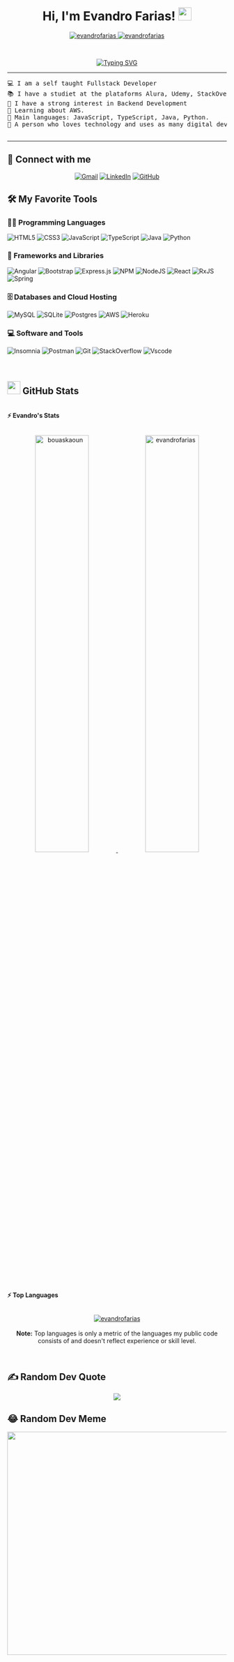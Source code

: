 <h1 align="center">
Hi, I'm Evandro Farias!
	<a href="https://github.com/EvandroFarias" target="_self">
		<img src="https://media.giphy.com/media/hvRJCLFzcasrR4ia7z/giphy.gif" width="30">
	</a>
</h1>

<p align="center">
	<a href="https://github.com/EvandroFarias">
		<img src="https://komarev.com/ghpvc/?username=evandrofarias&label=Profile%20views&color=0e75b6&style=flat" alt="evandrofarias" />
	</a>
	<a href="https://github.com/EvandroFarias">
		<img src="https://img.shields.io/github/followers/evandrofarias?label=Followers" alt="evandrofarias" />
	</a>
</p>

<br/>
<p align="center">
	<a href="https://github.com/EvandroFarias">
		<img src="https://readme-typing-svg.herokuapp.com?font=Fira+Code&pause=1000&color=D97DF7&width=435&lines=Always+learning+new+things+.+.+.;Full+Stack+Web+Developer;Tech+Inthusiast" alt="Typing SVG" /></a>
</p>

<hr>

<pre>
💻 I am a self taught Fullstack Developer
📚 I have a studiet at the plataforms Alura, Udemy, StackOverflow and some random articles on the internet.
📝 I have a strong interest in Backend Development
🌱 Learning about AWS.
🌟 Main languages: JavaScript, TypeScript, Java, Python.
💬 A person who loves technology and uses as many digital devices as possible.

</pre>
<hr>

## 🤝 Connect with me
<p align="center">
	<a href="mailto:evandrofariasjr@gmail.com"><img img src="https://img.shields.io/badge/gmail-%23EA4335.svg?style=plastic&logo=gmail&logoColor=white" alt="Gmail"/></a>
	<a href="https://www.linkedin.com/in/evandro-farias-82718b1b3/"><img src="https://img.shields.io/badge/linkedin-%230A66C2.svg?style=plastic&logo=linkedin&logoColor=white" alt="LinkedIn"/></a>
	<a href="https://github.com/EvandroFarias"><img src="https://img.shields.io/badge/github-%23181717.svg?style=plastic&logo=github&logoColor=white" alt="GitHub"/></a>
</p>

## 🛠️ My Favorite Tools

### 👨‍💻 Programming Languages
![HTML5](https://img.shields.io/badge/html5-%23E34F26.svg?style=plastic&logo=html5&logoColor=white)
![CSS3](https://img.shields.io/badge/css3-%231572B6.svg?style=plastic&logo=css3&logoColor=white)
![JavaScript](https://img.shields.io/badge/javascript-%23323330.svg?style=plastic&logo=javascript&logoColor=%23F7DF1E)
![TypeScript](https://img.shields.io/badge/typescript-%23007ACC.svg?style=plastic&logo=typescript&logoColor=white) 
![Java](https://img.shields.io/badge/java-%23ED8B00.svg?style=plastic&logo=java&logoColor=white)
![Python](https://img.shields.io/badge/python-3670A0?style=plastic&logo=python&logoColor=ffdd54) 

### 🧰 Frameworks and Libraries
![Angular](https://img.shields.io/badge/angular-%23DD0031.svg?style=plastic&logo=angular&logoColor=white) 
![Bootstrap](https://img.shields.io/badge/bootstrap-%23563D7C.svg?style=plastic&logo=bootstrap&logoColor=white) 
![Express.js](https://img.shields.io/badge/express.js-%23404d59.svg?style=plastic&logo=express&logoColor=%2361DAFB) 
![NPM](https://img.shields.io/badge/NPM-%23000000.svg?style=plastic&logo=npm&logoColor=white) 
![NodeJS](https://img.shields.io/badge/node.js-6DA55F?style=plastic&logo=node.js&logoColor=white) 
![React](https://img.shields.io/badge/react-%2320232a.svg?style=plastic&logo=react&logoColor=%2361DAFB) 
![RxJS](https://img.shields.io/badge/rxjs-%23B7178C.svg?style=plastic&logo=reactivex&logoColor=white) 
![Spring](https://img.shields.io/badge/spring-%236DB33F.svg?style=plastic&logo=spring&logoColor=white) 

### 🗄️ Databases and Cloud Hosting
![MySQL](https://img.shields.io/badge/mysql-%2300f.svg?style=plastic&logo=mysql&logoColor=white)
![SQLite](https://img.shields.io/badge/sqlite-%2307405e.svg?style=plastic&logo=sqlite&logoColor=white) 
![Postgres](https://img.shields.io/badge/postgres-%23316192.svg?style=plastic&logo=postgresql&logoColor=white)
![AWS](https://img.shields.io/badge/AWS-%23FF9900.svg?style=plastic&logo=amazon-aws&logoColor=white) 
![Heroku](https://img.shields.io/badge/heroku-%23430098.svg?style=plastic&logo=heroku&logoColor=white) 

### 💻 Software and Tools
![Insomnia](https://img.shields.io/badge/Insomnia-black?style=plastic&logo=insomnia&logoColor=5849BE)
![Postman](https://img.shields.io/badge/Postman-FF6C37?style=plastic&logo=postman&logoColor=white)
![Git](https://img.shields.io/badge/Git%20-%23F05033.svg?style=plastic&logo=git&logoColor=white)
![StackOverflow](https://img.shields.io/badge/-Stack%20Overflow-FE7A16?style=plastic&logo=stack-overflow&logoColor=white)
![Vscode](https://img.shields.io/badge/Visual%20Studio%20Code-0078d7.svg?style=plastic&logo=visual-studio-code&logoColor=white)

</br>


## <a href="https://github.com/EvandroFarias"><img src="https://www.blumbergdigital.com/wp-content/uploads/2020/10/stats-graphic-statistics-business-512.png" width="30"></a> GitHub Stats

<br/>
<summary><b>⚡ Evandro's Stats</b></summary>
<br/>
<p align="center">
	<a href="https://github.com/EvandroFarias">
	<img width="49.5%" src="https://github-readme-stats.vercel.app/api?username=EvandroFarias&theme=dark&hide_border=false&include_all_commits=false&count_private=true" alt="bouaskaoun">
	<img width="49.5%" src="https://github-readme-streak-stats.herokuapp.com/?user=EvandroFarias&theme=dark&hide_border=false" alt="evandrofarias">
	</a>
	<br/>
</p>
<br/>

<summary><b>⚡ Top Languages</b></summary>
<br/>

<p align="center">
	<a href="https://github.com/EvandroFarias">
	<img src="https://github-readme-stats.vercel.app/api/top-langs/?username=EvandroFarias&theme=dark&hide_border=false&include_all_commits=false&count_private=false&layout=compact" alt="evandrofarias">
	</a>
	<br/>
<br/>
<b>Note:</b> Top languages is only a metric of the languages my public code consists of and doesn't reflect experience or skill level.
</p>
<br/>

## ✍️ Random Dev Quote
<p align="center">
	<img src="https://quotes-github-readme.vercel.app/api?type=horizontal&theme=dark"/>
</p>

## 😂 Random Dev Meme
<p align="center">
	<img src="https://random-memer.herokuapp.com/" width="512px"/>
</p>


<!--
<div align="center">
	<p>✍️  Random dev quote</p>
	<img src="https://quotes-github-readme.vercel.app/api?type=vertical&theme=dark"/>
	<p>😂 Random dev meme</p>
	<img src="https://random-memer.herokuapp.com/" width="512px"/>
</div>
--!>
